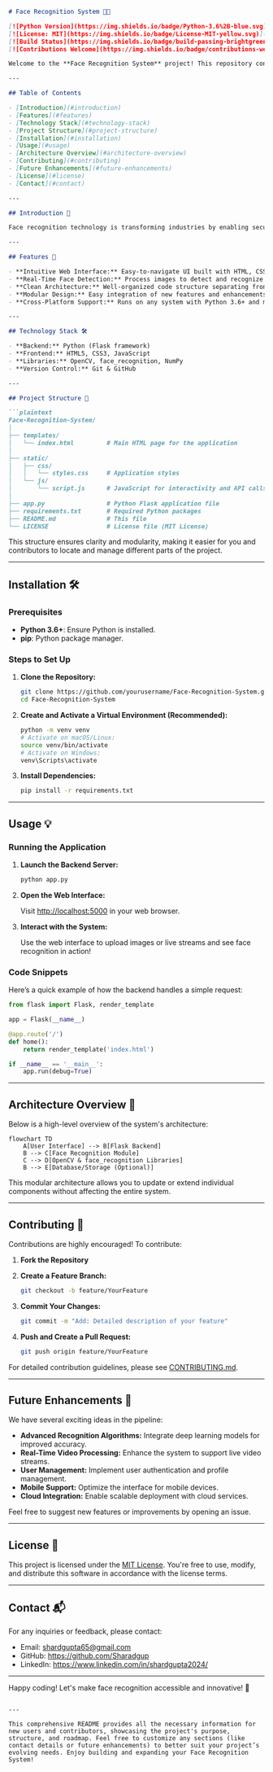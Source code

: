 
```markdown
# Face Recognition System 🤖📸

[![Python Version](https://img.shields.io/badge/Python-3.6%2B-blue.svg)](https://www.python.org/downloads/)
[![License: MIT](https://img.shields.io/badge/License-MIT-yellow.svg)](https://opensource.org/licenses/MIT)
[![Build Status](https://img.shields.io/badge/build-passing-brightgreen.svg)](#)
[![Contributions Welcome](https://img.shields.io/badge/contributions-welcome-orange.svg)](CONTRIBUTING.md)

Welcome to the **Face Recognition System** project! This repository contains a state-of-the-art face recognition application built using Python for backend processing and HTML/CSS/JavaScript for the frontend interface. It is designed to be both educational and practical for building real-world applications in computer vision and artificial intelligence.

---

## Table of Contents

- [Introduction](#introduction)
- [Features](#features)
- [Technology Stack](#technology-stack)
- [Project Structure](#project-structure)
- [Installation](#installation)
- [Usage](#usage)
- [Architecture Overview](#architecture-overview)
- [Contributing](#contributing)
- [Future Enhancements](#future-enhancements)
- [License](#license)
- [Contact](#contact)

---

## Introduction 🚀

Face recognition technology is transforming industries by enabling secure access, enhancing surveillance systems, and providing new interactive experiences. Our **Face Recognition System** leverages modern techniques to identify individuals accurately and efficiently. This project serves as both a learning tool and a foundation for more complex applications, from security systems to user authentication.

---

## Features 🌟

- **Intuitive Web Interface:** Easy-to-navigate UI built with HTML, CSS, and JavaScript.
- **Real-Time Face Detection:** Process images to detect and recognize faces on the fly.
- **Clean Architecture:** Well-organized code structure separating frontend and backend components.
- **Modular Design:** Easy integration of new features and enhancements.
- **Cross-Platform Support:** Runs on any system with Python 3.6+ and modern web browsers.

---

## Technology Stack 🛠️

- **Backend:** Python (Flask framework)
- **Frontend:** HTML5, CSS3, JavaScript
- **Libraries:** OpenCV, face_recognition, NumPy
- **Version Control:** Git & GitHub

---

## Project Structure 📁

```plaintext
Face-Recognition-System/
│
├── templates/
│   └── index.html         # Main HTML page for the application
│
├── static/
│   ├── css/
│   │   └── styles.css     # Application styles
│   └── js/
│       └── script.js      # JavaScript for interactivity and API calls
│
├── app.py                 # Python Flask application file
├── requirements.txt       # Required Python packages
├── README.md              # This file
└── LICENSE                # License file (MIT License)
```

This structure ensures clarity and modularity, making it easier for you and contributors to locate and manage different parts of the project.

---

## Installation 🛠️

### Prerequisites

- **Python 3.6+**: Ensure Python is installed.
- **pip**: Python package manager.

### Steps to Set Up

1. **Clone the Repository:**

   ```bash
   git clone https://github.com/yourusername/Face-Recognition-System.git
   cd Face-Recognition-System
   ```

2. **Create and Activate a Virtual Environment (Recommended):**

   ```bash
   python -m venv venv
   # Activate on macOS/Linux:
   source venv/bin/activate
   # Activate on Windows:
   venv\Scripts\activate
   ```

3. **Install Dependencies:**

   ```bash
   pip install -r requirements.txt
   ```

---

## Usage 💡

### Running the Application

1. **Launch the Backend Server:**

   ```bash
   python app.py
   ```

2. **Open the Web Interface:**

   Visit [http://localhost:5000](http://localhost:5000) in your web browser.

3. **Interact with the System:**

   Use the web interface to upload images or live streams and see face recognition in action!

### Code Snippets

Here’s a quick example of how the backend handles a simple request:

```python
from flask import Flask, render_template

app = Flask(__name__)

@app.route('/')
def home():
    return render_template('index.html')

if __name__ == '__main__':
    app.run(debug=True)
```

---

## Architecture Overview 📐

Below is a high-level overview of the system's architecture:

```mermaid
flowchart TD
    A[User Interface] --> B[Flask Backend]
    B --> C[Face Recognition Module]
    C --> D[OpenCV & face_recognition Libraries]
    B --> E[Database/Storage (Optional)]
```

This modular architecture allows you to update or extend individual components without affecting the entire system.

---

## Contributing 🤝

Contributions are highly encouraged! To contribute:

1. **Fork the Repository**
2. **Create a Feature Branch:**

   ```bash
   git checkout -b feature/YourFeature
   ```

3. **Commit Your Changes:**

   ```bash
   git commit -m "Add: Detailed description of your feature"
   ```

4. **Push and Create a Pull Request:**

   ```bash
   git push origin feature/YourFeature
   ```

For detailed contribution guidelines, please see [CONTRIBUTING.md](CONTRIBUTING.md).

---

## Future Enhancements 🔮

We have several exciting ideas in the pipeline:
- **Advanced Recognition Algorithms:** Integrate deep learning models for improved accuracy.
- **Real-Time Video Processing:** Enhance the system to support live video streams.
- **User Management:** Implement user authentication and profile management.
- **Mobile Support:** Optimize the interface for mobile devices.
- **Cloud Integration:** Enable scalable deployment with cloud services.

Feel free to suggest new features or improvements by opening an issue.

---

## License 📄

This project is licensed under the [MIT License](LICENSE). You're free to use, modify, and distribute this software in accordance with the license terms.

---

## Contact 📬

For any inquiries or feedback, please contact:

- Email: shardgupta65@gmail.com
- GitHub: https://github.com/Sharadgup
- LinkedIn: https://www.linkedin.com/in/shardgupta2024/

---

Happy coding! Let's make face recognition accessible and innovative! 🎉
```

---

This comprehensive README provides all the necessary information for new users and contributors, showcasing the project's purpose, structure, and roadmap. Feel free to customize any sections (like contact details or future enhancements) to better suit your project’s evolving needs. Enjoy building and expanding your Face Recognition System!